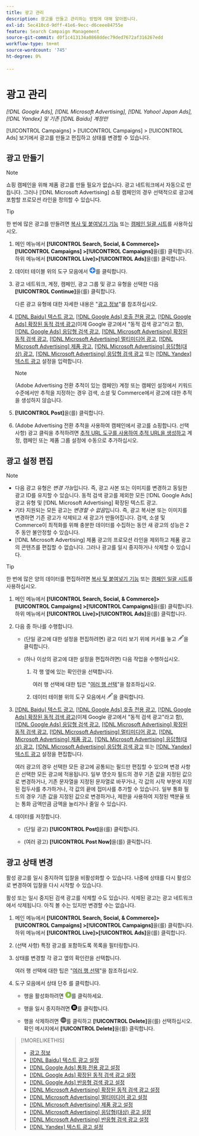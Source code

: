 ```yaml
---
title: 광고 관리
description: 광고를 만들고 관리하는 방법에 대해 알아봅니다.
exl-id: 5ec410cd-9dff-41e6-9ecc-d6ceee84755e
feature: Search Campaign Management
source-git-commit: d0f1c413134a0868ddec79ded7672af316267edd
workflow-type: tm+mt
source-wordcount: '745'
ht-degree: 0%

---
```


# 광고 관리

*[!DNL Google Ads], [!DNL Microsoft Advertising], [!DNL Yahoo! Japan Ads], [!DNL Yandex] 및 기존 [!DNL Baidu] 계정만*

[!UICONTROL Campaigns] > [!UICONTROL Campaigns] > [!UICONTROL Ads] 보기에서 광고를 만들고 편집하고 상태를 변경할 수 있습니다.

## 광고 만들기

>[!NOTE]
>
>쇼핑 캠페인을 위해 제품 광고를 만들 필요가 없습니다. 광고 네트워크에서 자동으로 만듭니다. 그러나 [!DNL Microsoft Advertising] 쇼핑 캠페인의 경우 선택적으로 광고에 포함할 프로모션 라인을 정의할 수 있습니다.

>[!TIP]
>
>한 번에 많은 광고를 만들려면 [복사 및 붙여넣기 기능](/help/search-social-commerce/campaign-management/campaigns/copy-paste.md) 또는 [캠페인 일괄 시트](/help/search-social-commerce/campaign-management/bulksheets/bulksheet-about.md)를 사용하십시오.

1. 메인 메뉴에서 **[!UICONTROL Search, Social, & Commerce]> [!UICONTROL Campaigns] >[!UICONTROL Campaigns]**&#x200B;을(를) 클릭합니다. 하위 메뉴에서 **[!UICONTROL Live]>[!UICONTROL Ads]**&#x200B;을(를) 클릭합니다.

1. 데이터 테이블 위의 도구 모음에서 ![만들기](/help/search-social-commerce/assets/add.png "만들기")를 클릭합니다.

1. 광고 네트워크, 계정, 캠페인, 광고 그룹 및 광고 유형을 선택한 다음 **[!UICONTROL Continue]**&#x200B;을(를) 클릭합니다.

   다른 광고 유형에 대한 자세한 내용은 &quot;[광고 정보](ad-about.md)&quot;를 참조하십시오.

1. [[!DNL Baidu] 텍스트 광고](ad-settings-baidu-text.md), [[!DNL Google Ads] 호출 전용 광고](ad-settings-google-call.md), [[!DNL Google Ads] 확장된 동적 검색 광고](ad-settings-google-dsa.md)(이제 Google 광고에서 &quot;동적 검색 광고&quot;라고 함), [[!DNL Google Ads] 응답형 검색 광고](ad-settings-google-rsa.md), [[!DNL Microsoft Advertising] 확장된 동적 검색 광고](ad-settings-microsoft-dsa.md), [[!DNL Microsoft Advertising] 멀티미디어 광고](ad-settings-microsoft-multimedia.md), [[!DNL Microsoft Advertising] 제품 광고](ad-settings-microsoft-product.md), [[!DNL Microsoft Advertising] 응답형(대상) 광고](ad-settings-microsoft-responsive.md), [[!DNL Microsoft Advertising] 응답형 검색 광고](ad-settings-microsoft-rsa.md) 또는 [[!DNL Yandex] 텍스트 광고](ad-settings-yandex-text.md) 설정을 입력합니다.

   >[!NOTE]
   >
   >(Adobe Advertising 전환 추적이 있는 캠페인) 계정 또는 캠페인 설정에서 키워드 수준에서만 추적을 지정하는 경우 검색, 소셜 및 Commerce에서 광고에 대한 추적을 생성하지 않습니다.

1. **[!UICONTROL Post]**&#x200B;을(를) 클릭합니다.

1. (Adobe Advertising 전환 추적을 사용하여 캠페인에서 광고를 쇼핑합니다. 선택 사항) 광고 클릭을 추적하려면 [추적 URL 도구를 사용하여 추적 URL을 생성하고](/help/search-social-commerce/tools/click-tracking-url-generate.md) 계정, 캠페인 또는 제품 그룹 설정에 수동으로 추가하십시오.

## 광고 설정 편집

>[!NOTE]
>
>* 다음 광고 유형은 *변경 가능*&#x200B;입니다. 즉, 광고 사본 또는 이미지를 변경하고 동일한 광고 ID를 유지할 수 있습니다. 동적 검색 광고를 제외한 모든 [!DNL Google Ads] 광고 유형 및 [!DNL Microsoft Advertising] 확장된 텍스트 광고.
>* 기타 지원되는 모든 광고는 *변경할 수 없음*&#x200B;입니다. 즉, 광고 복사본 또는 이미지를 변경하면 기존 광고가 삭제되고 새 광고가 만들어집니다. 검색, 소셜 및 Commerce이 최적화를 위해 충분한 데이터를 수집하는 동안 새 광고의 성능은 2주 동안 불안정할 수 있습니다.
>* [!DNL Microsoft Advertising] 제품 광고의 프로모션 라인을 제외하고 제품 광고의 콘텐츠를 편집할 수 없습니다. 그러나 광고를 일시 중지하거나 삭제할 수 있습니다.

>[!TIP]
>
>한 번에 많은 양의 데이터를 편집하려면 [복사 및 붙여넣기 기능](/help/search-social-commerce/campaign-management/campaigns/copy-paste.md) 또는 [캠페인 일괄 시트](/help/search-social-commerce/campaign-management/bulksheets/bulksheet-about.md)를 사용하십시오.

1. 메인 메뉴에서 **[!UICONTROL Search, Social, & Commerce]> [!UICONTROL Campaigns] >[!UICONTROL Campaigns]**&#x200B;을(를) 클릭합니다. 하위 메뉴에서 **[!UICONTROL Live]>[!UICONTROL Ads]**&#x200B;을(를) 클릭합니다.

1. 다음 중 하나를 수행합니다.

   * (단일 광고에 대한 설정을 편집하려면) 광고 미리 보기 위에 커서를 놓고 ![편집](/help/search-social-commerce/assets/edit.png "편집")을 클릭합니다.

   * (하나 이상의 광고에 대한 설정을 편집하려면) 다음 작업을 수행하십시오.

      1. 각 행 옆에 있는 확인란을 선택합니다.

         여러 행 선택에 대한 팁은 &quot;[여러 행 선택](/help/search-social-commerce/common-tasks/navigation-editing-selection/multiple-rows-select.md)&quot;을 참조하십시오.

      1. 데이터 테이블 위의 도구 모음에서 ![편집](/help/search-social-commerce/assets/edit.png "편집")을 클릭합니다.

1. [[!DNL Baidu] 텍스트 광고](ad-settings-baidu-text.md), [[!DNL Google Ads] 호출 전용 광고](ad-settings-google-call.md), [[!DNL Google Ads] 확장된 동적 검색 광고](ad-settings-google-dsa.md)(이제 Google 광고에서 &quot;동적 검색 광고&quot;라고 함), [[!DNL Google Ads] 응답형 검색 광고](ad-settings-google-rsa.md), [[!DNL Microsoft Advertising] 확장된 동적 검색 광고](ad-settings-microsoft-dsa.md), [[!DNL Microsoft Advertising] 멀티미디어 광고](ad-settings-microsoft-multimedia.md), [[!DNL Microsoft Advertising] 제품 광고](ad-settings-microsoft-product.md), [[!DNL Microsoft Advertising] 응답형(대상) 광고](ad-settings-microsoft-responsive.md), [[!DNL Microsoft Advertising] 응답형 검색 광고](ad-settings-microsoft-rsa.md) 또는 [[!DNL Yandex] 텍스트 광고](ad-settings-yandex-text.md) 설정을 편집합니다.

   여러 광고의 경우 선택한 모든 광고에 공통되는 필드만 편집할 수 있으며 변경 사항은 선택한 모든 광고에 적용됩니다. 일부 영숫자 필드의 경우 기존 값을 지정된 값으로 변경하거나, 기존 문자열을 지정된 문자열로 바꾸거나, 각 값의 시작 부분에 지정된 접두사를 추가하거나, 각 값의 끝에 접미사를 추가할 수 있습니다. 일부 통화 필드의 경우 기존 값을 지정된 값으로 변경하거나, 제한을 사용하여 지정된 백분율 또는 통화 금액만큼 금액을 늘리거나 줄일 수 있습니다.

1. 데이터를 저장합니다.

   * (단일 광고) **[!UICONTROL Post]**&#x200B;을(를) 클릭합니다.

   * (여러 광고) **[!UICONTROL Post Now]**&#x200B;을(를) 클릭합니다.

## 광고 상태 변경

활성 광고를 일시 중지하여 입찰을 비활성화할 수 있습니다. 나중에 상태를 다시 활성으로 변경하여 입찰을 다시 시작할 수 있습니다.

활성 또는 일시 중지된 검색 광고를 삭제할 수도 있습니다. 삭제된 광고는 광고 네트워크에서 삭제됩니다. 아직 볼 수는 있지만 변경할 수는 없습니다.

1. 메인 메뉴에서 **[!UICONTROL Search, Social, & Commerce]> [!UICONTROL Campaigns] >[!UICONTROL Campaigns]**&#x200B;을(를) 클릭합니다. 하위 메뉴에서 **[!UICONTROL Live]>[!UICONTROL Ads]**&#x200B;을(를) 클릭합니다.

1. (선택 사항) 특정 광고를 포함하도록 목록을 필터링합니다.

1. 상태를 변경할 각 광고 옆의 확인란을 선택합니다.

   여러 행 선택에 대한 팁은 &quot;[여러 행 선택](/help/search-social-commerce/common-tasks/navigation-editing-selection/multiple-rows-select.md)&quot;을 참조하십시오.

1. 도구 모음에서 상태 단추 를 클릭합니다.

   * 행을 활성화하려면 ![활성화](/help/search-social-commerce/assets/activate.png "활성화")를 클릭하세요.

   * 행을 일시 중지하려면 ![일시 중지](/help/search-social-commerce/assets/pause.png "일시 중지")를 클릭합니다.

   * 행을 삭제하려면 ![자세히](/help/search-social-commerce/assets/more.png "자세히")를 클릭하고 **[!UICONTROL Delete]**&#x200B;을(를) 선택하십시오. 확인 메시지에서 **[!UICONTROL Delete]**&#x200B;을(를) 클릭합니다.

>[!MORELIKETHIS]
>
>* [광고 정보](ad-about.md)
>* [[!DNL Baidu] 텍스트 광고 설정](ad-settings-baidu-text.md)
>* [[!DNL Google Ads] 통화 전용 광고 설정](ad-settings-google-call.md)
>* [[!DNL Google Ads] 확장된 동적 검색 광고 설정](ad-settings-google-dsa.md)
>* [[!DNL Google Ads] 반응형 검색 광고 설정](ad-settings-google-rsa.md)
>* [[!DNL Microsoft Advertising] 확장된 동적 검색 광고 설정](ad-settings-microsoft-dsa.md)
>* [[!DNL Microsoft Advertising] 멀티미디어 광고 설정](ad-settings-microsoft-multimedia.md)
>* [[!DNL Microsoft Advertising] 제품 광고 설정](ad-settings-microsoft-product.md)
>* [[!DNL Microsoft Advertising] 응답형(대상) 광고 설정](ad-settings-microsoft-responsive.md)
>* [[!DNL Microsoft Advertising] 반응형 검색 광고 설정](ad-settings-microsoft-rsa.md)
>* [[!DNL Yandex] 텍스트 광고 설정](ad-settings-yandex-text.md)
